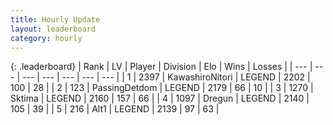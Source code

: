 ```yaml
---
title: Hourly Update
layout: leaderboard
category: hourly
---
```


{: .leaderboard}
| Rank | LV | Player | Division | Elo | Wins | Losses |
| --- | --- | --- | --- | --- | --- | --- |
| <span data-change="0">1</span> | 2397 | <span title="ID: 164871">KawashiroNitori</span> | LEGEND | <span data-change="0">2202</span> | <span data-change="0">100</span> | <span data-change="0">28</span> |
| <span data-change="0">2</span> | 123 | <span title="ID: 454837">PassingDetdom</span> | LEGEND | <span data-change="0">2179</span> | <span data-change="0">66</span> | <span data-change="0">10</span> |
| <span data-change="0">3</span> | 1270 | <span title="ID: 353063">Sktima</span> | LEGEND | <span data-change="0">2160</span> | <span data-change="0">157</span> | <span data-change="0">66</span> |
| <span data-change="0">4</span> | 1097 | <span title="ID: 337810">Dregun</span> | LEGEND | <span data-change="0">2140</span> | <span data-change="0">105</span> | <span data-change="0">39</span> |
| <span data-change="0">5</span> | 216 | <span title="ID: 443550">Alt1</span> | LEGEND | <span data-change="0">2139</span> | <span data-change="0">97</span> | <span data-change="0">63</span> |